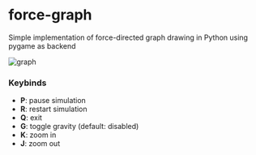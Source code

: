 # force-graph 
Simple implementation of force-directed graph drawing in Python using pygame as backend

![graph](https://i.imgur.com/qb3fADk.png)
### Keybinds
* __P__: pause simulation
* __R__: restart simulation
* __Q__: exit
* __G__: toggle gravity (default: disabled)
* __K__: zoom in
* __J__: zoom out
